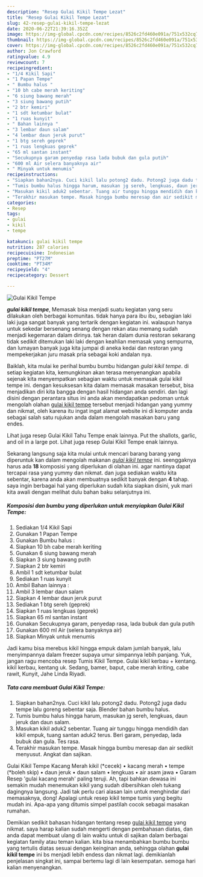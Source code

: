 ```yaml
---
description: "Resep Gulai Kikil Tempe Lezat"
title: "Resep Gulai Kikil Tempe Lezat"
slug: 42-resep-gulai-kikil-tempe-lezat
date: 2020-06-22T21:39:16.352Z
image: https://img-global.cpcdn.com/recipes/8526c2fd460e091a/751x532cq70/gulai-kikil-tempe-foto-resep-utama.jpg
thumbnail: https://img-global.cpcdn.com/recipes/8526c2fd460e091a/751x532cq70/gulai-kikil-tempe-foto-resep-utama.jpg
cover: https://img-global.cpcdn.com/recipes/8526c2fd460e091a/751x532cq70/gulai-kikil-tempe-foto-resep-utama.jpg
author: Jon Crawford
ratingvalue: 4.9
reviewcount: 7
recipeingredient:
- "1/4 Kikil Sapi"
- "1 Papan Tempe"
- " Bumbu halus "
- "10 bh cabe merah keriting"
- "6 siung bawang merah"
- "3 siung bawang putih"
- "2 btr kemiri"
- "1 sdt ketumbar bulat"
- "1 ruas kunyit"
- " Bahan lainnya "
- "3 lembar daun salam"
- "4 lembar daun jeruk purut"
- "1 btg sereh geprek"
- "1 ruas lengkuas geprek"
- "65 ml santan instant"
- "Secukupnya garam penyedap rasa lada bubuk dan gula putih"
- "600 ml Air selera banyaknya air"
- " Minyak untuk menumis"
recipeinstructions:
- "Siapkan bahan2nya. Cuci kikil lalu potong2 dadu. Potong2 juga dadu tempe lalu goreng sebentar saja. Blender bahan bumbu halus."
- "Tumis bumbu halus hingga harum, masukan jg sereh, lengkuas, daun jeruk dan daun salam."
- "Masukan kikil aduk2 sebentar. Tuang air tunggu hingga mendidih dan kikil empuk, tuang santan aduk2 terus. Beri garam, penyedap, lada bubuk dan gula. Tes rasa."
- "Terakhir masukan tempe. Masak hingga bumbu meresap dan air sedikit menyusut. Angkat dan sajikan."
categories:
- Resep
tags:
- gulai
- kikil
- tempe

katakunci: gulai kikil tempe 
nutrition: 287 calories
recipecuisine: Indonesian
preptime: "PT27M"
cooktime: "PT34M"
recipeyield: "4"
recipecategory: Dessert

---
```



![Gulai Kikil Tempe](https://img-global.cpcdn.com/recipes/8526c2fd460e091a/751x532cq70/gulai-kikil-tempe-foto-resep-utama.jpg)

<b><i>gulai kikil tempe</i></b>, Memasak bisa menjadi suatu kegiatan yang seru dilakukan oleh berbagai komunitas. tidak hanya para ibu ibu, sebagian laki laki juga sangat banyak yang tertarik dengan kegiatan ini. walaupun hanya untuk sekedar bersenang senang dengan rekan atau memang sudah menjadi kegemaran dalam dirinya. tak heran dalam dunia restoran sekarang tidak sedikit ditemukan laki laki dengan keahlian memasak yang sempurna, dan lumayan banyak juga kita jumpai di aneka kedai dan restoran yang mempekerjakan juru masak pria sebagai koki andalan nya.

Baiklah, kita mulai ke perihal bumbu bumbu hidangan <i>gulai kikil tempe</i>. di setiap kegiatan kita, kemungkinan akan terasa menyenangkan apabila sejenak kita menyempatkan sebagian waktu untuk memasak gulai kikil tempe ini. dengan kesuksesan kita dalam memasak masakan tersebut, bisa menjadikan diri kita bangga dengan hasil hidangan anda sendiri. dan lagi disini dengan perantara situs ini anda akan mendapatkan pedoman untuk mengolah olahan <u>gulai kikil tempe</u> tersebut menjadi hidangan yang yummy dan nikmat, oleh karena itu ingat ingat alamat website ini di komputer anda sebagai salah satu rujukan anda dalam mengolah masakan baru yang endes.

Lihat juga resep Gulai Kikil Tahu Tempe enak lainnya. Put the shallots, garlic, and oil in a large pot. Lihat juga resep Gulai Kikil Tempe enak lainnya.


Sekarang langsung saja kita mulai untuk mencari barang barang yang diperuntuk kan dalam mengolah makanan <u><i>gulai kikil tempe</i></u> ini. seenggaknya harus ada <b>18</b> komposisi yang diperlukan di olahan ini. agar nantinya dapat tercapai rasa yang yummy dan nikmat. dan juga sediakan waktu kita sebentar, karena anda akan membuatnya sedikit banyak dengan <b>4</b> tahap. saya ingin berbagai hal yang diperlukan sudah kita siapkan disini, yuk mari kita awali dengan melihat dulu bahan baku selanjutnya ini.

<!--inarticleads1-->

##### Komposisi dan bumbu yang diperlukan untuk menyiapkan Gulai Kikil Tempe:

1. Sediakan 1/4 Kikil Sapi
1. Gunakan 1 Papan Tempe
1. Gunakan  Bumbu halus :
1. Siapkan 10 bh cabe merah keriting
1. Gunakan 6 siung bawang merah
1. Siapkan 3 siung bawang putih
1. Siapkan 2 btr kemiri
1. Ambil 1 sdt ketumbar bulat
1. Sediakan 1 ruas kunyit
1. Ambil  Bahan lainnya :
1. Ambil 3 lembar daun salam
1. Siapkan 4 lembar daun jeruk purut
1. Sediakan 1 btg sereh (geprek)
1. Siapkan 1 ruas lengkuas (geprek)
1. Siapkan 65 ml santan instant
1. Gunakan Secukupnya garam, penyedap rasa, lada bubuk dan gula putih
1. Gunakan 600 ml Air (selera banyaknya air)
1. Siapkan  Minyak untuk menumis


Jadi kamu bisa merebus kikil hingga empuk dalam jumlah banyak, lalu menyimpannya dalam freezer supaya umur simpannya lebih panjang. Yuk, jangan ragu mencoba resep Tumis Kikil Tempe. Gulai kikil kerbau + kentang. kikil kerbau, kentang uk. Sedang, bamer, baput, cabe merah kriting, cabe rawit, Kunyit, Jahe Linda Riyadi. 

<!--inarticleads2-->

##### Tata cara membuat Gulai Kikil Tempe:

1. Siapkan bahan2nya. Cuci kikil lalu potong2 dadu. Potong2 juga dadu tempe lalu goreng sebentar saja. Blender bahan bumbu halus.
1. Tumis bumbu halus hingga harum, masukan jg sereh, lengkuas, daun jeruk dan daun salam.
1. Masukan kikil aduk2 sebentar. Tuang air tunggu hingga mendidih dan kikil empuk, tuang santan aduk2 terus. Beri garam, penyedap, lada bubuk dan gula. Tes rasa.
1. Terakhir masukan tempe. Masak hingga bumbu meresap dan air sedikit menyusut. Angkat dan sajikan.


Gulai Kikil Tempe Kacang Merah kikil (*cecek) • kacang merah • tempe (*boleh skip) • daun jeruk • daun salam • lengkuas • air asam jawa • Garam Resep &#39;gulai kacang merah&#39; paling teruji. Ah, tapi bahkan dewasa ini semakin mudah menemukan kikil yang sudah dibersihkan oleh tukang dagingnya langsung. Jadi tak perlu cari alasan lain untuk menghindar dari memasaknya, dong! Apalagi untuk resep kikil tempe tumis yang begitu mudah ini. Apa-apa yang ditumis simpel pastilah cocok sebagai masakan rumahan. 

Demikian sedikit bahasan hidangan tentang resep <u>gulai kikil tempe</u> yang nikmat. saya harap kalian sudah mengerti dengan pembahasan diatas, dan anda dapat membuat ulang di lain waktu untuk di sajikan dalam berbagai kegiatan family atau teman kalian. kita bisa menambahkan bumbu bumbu yang tertulis diatas sesuai dengan keinginan anda, sehingga olahan <b>gulai kikil tempe</b> ini bs menjadi lebih endess dan nikmat lagi. demikianlah penjelasan singkat ini, sampai bertemu lagi di lain kesempatan. semoga hari kalian menyenangkan.
